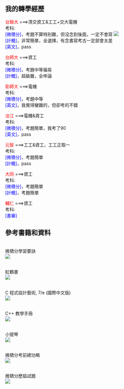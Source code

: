 ## 我的轉學經歷

<span style="color:red;">台聯大</span>
===>清交資工&工工+交大電機
    <br>考科:
    <br><span style="color:blue;">[微積分]</span>，考題不算特別難，但沒念到後面，一定不會寫                   <img src=https://thumbs.gfycat.com/DangerousDependableErmine-size_restricted.gif>
    <br><span style="color:blue;">[計概]</span>，非常簡單，全選擇，有念書寫考古一定部會太差
    <br><span style="color:blue;">[英文]</span>，pass


<span style="color:red;">台師大</span>
===>資工
    <br>考科:
    <br><span style="color:blue;">[微積分]</span>，考題中等偏易
    <br><span style="color:blue;">[計概]</span>，超級難，全申論


<span style="color:red;">彰師大</span>
===>電機
    <br>考科:
    <br><span style="color:blue;">[微積分]</span>，考題中等
    <br><span style="color:blue;">[英文]</span>，我覺得蠻難的，但卻考的不錯


<span style="color:red;">淡江</span>
===>電機&資工
    <br>考科:
    <br><span style="color:blue;">[微積分]</span>，考題簡單，我考了90
    <br><span style="color:blue;">[英文]</span>，pass

    
<span style="color:red;">元智</span>
===>工工&資工，工工正取一
    <br>考科:
    <br><span style="color:blue;">[微積分]</span>，考題簡單
    <br><span style="color:blue;">[計概]</span>，pass

<span style="color:red;">大同</span>
===>資工
    <br>考科:
    <br><span style="color:blue;">[微積分]</span>，考題簡單
    <br><span style="color:blue;">[計概]</span>，考題簡單

<span style="color:red;">輔仁</span>
===>資工
    <br>考科:
    <br><span style="color:blue;">[書審]</span>

## 參考書籍和資料

<br>微積分學習要訣
<br><img src="https://cf.shopee.tw/file/c3bb05e3ddf78b0c3d1ae77ec4e5c400">

<br>紅鶴書
<br><img src="https://cf-assets2.tenlong.com.tw/products/images/000/119/544/original/41l-8ANsfoL.jpg?1526571723">

<br>C 程式設計藝術, 7/e (國際中文版)
<br><img src="https://cf-assets1.tenlong.com.tw/images/78249/original/06146017.jpg">

<br>C++ 教學手冊
<br><img src="https://im1.book.com.tw/image/getImage?i=https://www.books.com.tw/img/001/047/83/0010478314.jpg&v=4c5fd923&w=250&h=250">

<br>小提琴
<br><img src="https://imgur.dcard.tw/5uJ9HqAh.jpg">

<br>微積分考前總功略
<br><img src="https://im2.book.com.tw/image/getImage?i=https://www.books.com.tw/img/001/067/99/0010679944.jpg&w=200">

<br>微積分歷屆試題
<br><img src="https://im2.book.com.tw/image/getImage?i=https://www.books.com.tw/img/001/065/55/0010655533.jpg&v=5e3947bd&w=250&h=250">




